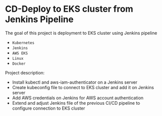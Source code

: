# CD-Deploy to EKS cluster from Jenkins Pipeline

The goal of this project is deployment to EKS cluster using Jenkins pipeline
- `Kubernetes`
- `Jenkins`
- `AWS EKS`
- `Linux`
- `Docker`
 
Project description:
- Install kubectl and aws-iam-authenticator on a Jenkins server 
- Create kubeconfig file to connect to EKS cluster and add it on Jenkins server 
- Add AWS credentials on Jenkins for AWS account authentication 
- Extend and adjust Jenkins file of the previous CI/CD pipeline to configure connection to EKS cluster
